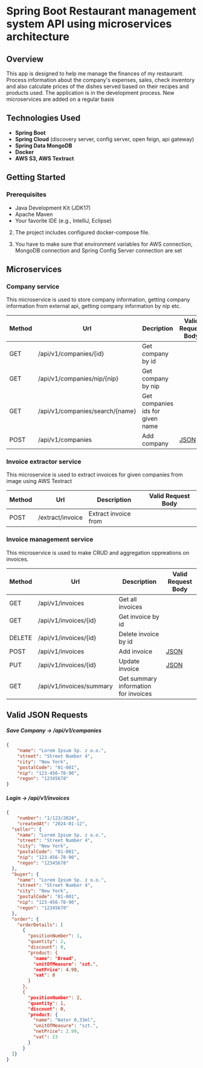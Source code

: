 # Spring Boot Restaurant management system API using microservices architecture
## Overview

This app is designed to help me manage the finances of my restaurant. Process information about the company's expenses, sales, check inventory and also calculate prices of the dishes served based on their recipes and products used. The application is in the development process. New microservices are added on a regular basis

## Technologies Used

- **Spring Boot**
- **Spring Cloud** (discovery server, config server, open feign, api gateway)
- **Spring Data MongoDB**
- **Docker**
- **AWS S3, AWS Textract**

## Getting Started

### Prerequisites

- Java Development Kit (JDK17)
- Apache Maven
- Your favorite IDE (e.g., IntelliJ, Eclipse)

2. The project includes configured docker-compose file.

3. You have to make sure that environment variables for AWS connection, MongoDB connection and Spring Config Server connection are set 


## Microservices

### Company service

This microservice is used to store company information, getting company information from external api, getting company information by nip etc.

| Method | Url | Decription | Valid Request Body | 
| ------ | --- | ---------- | --------------------------- |
| GET   | /api/v1/companies/{id} | Get company by id | |
| GET   | /api/v1/companies/nip/{nip} | Get company by nip | |
| GET   | /api/v1/companies/search/{name} | Get companies ids for given name | |
| POST   | /api/v1/companies | Add company | [JSON](#companyrequest) |

### Invoice extractor service

This microservice is used to extract invoices for given companies from image using AWS Textract

| Method | Url | Description | Valid Request Body |
| ------ | --- | ----------- | ------------------------- |
| POST    | /extract/invoice | Extract invoice from | |

### Invoice management service

This microservice is used to make CRUD and aggregation oppreations on invoices.

| Method | Url | Description | Valid Request Body |
| ------ | --- | ----------- | ------------------------- |
| GET    | /api/v1/invoices | Get all invoices | |
| GET    | /api/v1/invoices/{id} | Get invoice by id | |
| DELETE | /api/v1/invoices/{id} | Delete invoice by id | |
| POST   | /api/v1/invoices | Add invoice | [JSON](#invoicerequest) |
| PUT    | /api/v1/invoices/{id} | Update invoice | [JSON](#invoicerequest) |
| GET | /api/v1/invoices/summary | Get summary information for invoices | |


## Valid JSON Requests

##### <a id="companyrequest">Save Company -> /api/v1/companies</a>
```json
{
	"name": "Lorem Ipsum Sp. z o.o.",
	"street": "Street Number 4",
	"city": "New York",
	"postalCode": "01-001",
	"nip": "123-456-78-90",
	"regon": "12345678"
}
```

##### <a id="invoicerequest">Login -> /api/v1/invoices</a>
```json
{
	"number": "1/123/2024",
	"createdAt": "2024-01-12",
  "seller": {
  	"name": "Lorem Ipsum Sp. z o.o.",
  	"street": "Street Number 4",
  	"city": "New York",
  	"postalCode": "01-001",
  	"nip": "123-456-78-90",
  	"regon": "12345678"
  },
  "buyer": {
  	"name": "Lorem Ipsum Sp. z o.o.",
  	"street": "Street Number 4",
  	"city": "New York",
  	"postalCode": "01-001",
  	"nip": "123-456-78-90",
  	"regon": "12345678"
  },
  "order": {
    "orderDetails": [
      {
        "positionNumber": 1,
        "quantity": 2,
        "discount": 0,
        "product: {
          "name": "Bread",
          "unitOfMeasure": "szt.",
          "netPrice": 4.99,
          "vat": 8
        }
      },
      {
        "positionNumber": 2,
        "quantity": 1,
        "discount": 0,
        "product: {
          "name": "Water 0,33ml",
          "unitOfMeasure": "szt.",
          "netPrice": 2.99,
          "vat": 23
        }
      }
  ]}
}
```
